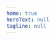 ```yaml
---
home: true
heroText: null
tagline: null
---
```


<home-page title="What's LinDB?" :intro="['LinDB is an open-source distributed time-series database which provides high performance, high availability and horizontal scalability.', 'LinDB used to be the only monitoring solution of ELEME Inc, which stores massive time-series data across multiple IDCs.']" startLink="/guide/get-started" startText="Get Started"/>

<intro-list title="Feature List">
  <intro-item
    icon="icongaoxingneng"
    title="High performance"
    summary="A single server could easily support more than one million write TPS; With fundamental techniques like efficient compression storage and parallel computing, LinDB delivers highly optimized query performance."/>

  <intro-item
    icon="iconxitongkeyongxing"
    title="High availability"
    summary="The multi-channel replication protocol supports any amount of nodes, ensures the system availability."/>

  <intro-item
    icon="iconshenjing"
    title="Easy to use"
    summary="Schema-free multi-dimensional data model with Metric, Tags, and Fields; The LinQL is flexible yet handy for real-time data analytics."/>

  <intro-item
    icon="iconextend"
    title="Horizontal scalability"
    summary="Horizontal scalable is made simple by adding more new broker and storage nodes without too much thinking and manual operations. And the tags-based sharding strategy resolves the hotspot problem."/>

  <intro-item
    icon="iconshujuzhongxin"
    title="Cross Multiple IDCs"
    summary="LinDB is designed to work under a Multi-Active IDCs cloud architecture. The compute layer of LinDB, called brokers, supports efficient Multi-IDCs aggregation query."/>

  <intro-item
    icon="iconchucun"
    title="Auto Rollup"
    summary="LinDB supports rollup in specific intervals(minute, hour and day) automatically after creating the database(unlike the Continuous-Query of InfluxDB)."/>

</intro-list>

<lin-footer/>
